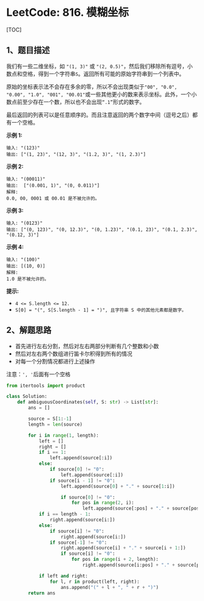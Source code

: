 # LeetCode: 816. 模糊坐标

[TOC]

## 1、题目描述

我们有一些二维坐标，如 `"(1, 3)"` 或 `"(2, 0.5)"`，然后我们移除所有逗号，小数点和空格，得到一个字符串`S`。返回所有可能的原始字符串到一个列表中。

原始的坐标表示法不会存在多余的零，所以不会出现类似于`"00", "0.0", "0.00", "1.0", "001", "00.01"`或一些其他更小的数来表示坐标。此外，一个小数点前至少存在一个数，所以也不会出现`“.1”`形式的数字。

最后返回的列表可以是任意顺序的。而且注意返回的两个数字中间（逗号之后）都有一个空格。

 

**示例 1:**

```
输入: "(123)"
输出: ["(1, 23)", "(12, 3)", "(1.2, 3)", "(1, 2.3)"]
```

**示例 2:**

```
输入: "(00011)"
输出:  ["(0.001, 1)", "(0, 0.011)"]
解释: 
0.0, 00, 0001 或 00.01 是不被允许的。
```

**示例 3:**

```
输入: "(0123)"
输出: ["(0, 123)", "(0, 12.3)", "(0, 1.23)", "(0.1, 23)", "(0.1, 2.3)", "(0.12, 3)"]
```

**示例 4:**

```
输入: "(100)"
输出: [(10, 0)]
解释: 
1.0 是不被允许的。
```

**提示:**

-   `4 <= S.length <= 12.`
-   `S[0] = "(", S[S.length - 1] = ")", 且字符串 S 中的其他元素都是数字。`



## 2、解题思路

-   首先进行左右分割，然后对左右两部分判断有几个整数和小数
-   然后对左右两个数组进行笛卡尔积得到所有的情况
-   对每一个分割情况都进行上述操作

注意：`', '`后面有一个空格



```python
from itertools import product

class Solution:
    def ambiguousCoordinates(self, S: str) -> List[str]:
        ans = []

        source = S[1:-1]
        length = len(source)

        for i in range(1, length):
            left = []
            right = []
            if i == 1:
                left.append(source[:i])
            else:
                if source[0] != "0":
                    left.append(source[:i])
                if source[i - 1] != "0":
                    left.append(source[0] + "." + source[1:i])

                    if source[0] != "0":
                        for pos in range(2, i):
                            left.append(source[:pos] + "." + source[pos:i])
            if i == length - 1:
                right.append(source[i:])
            else:
                if source[i] != "0":
                    right.append(source[i:])
                if source[-1] != "0":
                    right.append(source[i] + "." + source[i + 1:])
                    if source[i] != "0":
                        for pos in range(i + 2, length):
                            right.append(source[i:pos] + "." + source[pos:])

            if left and right:
                for l, r in product(left, right):
                    ans.append("(" + l + ", " + r + ")")
        return ans
```

